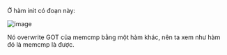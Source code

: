Ở hàm init có đoạn này:

![image](https://github.com/user-attachments/assets/2b3e5b28-d6a1-4025-a4b6-ee6363bde551)

Nó overwrite GOT của memcmp bằng một hàm khác, nên ta xem như hàm đó là memcmp là được.
